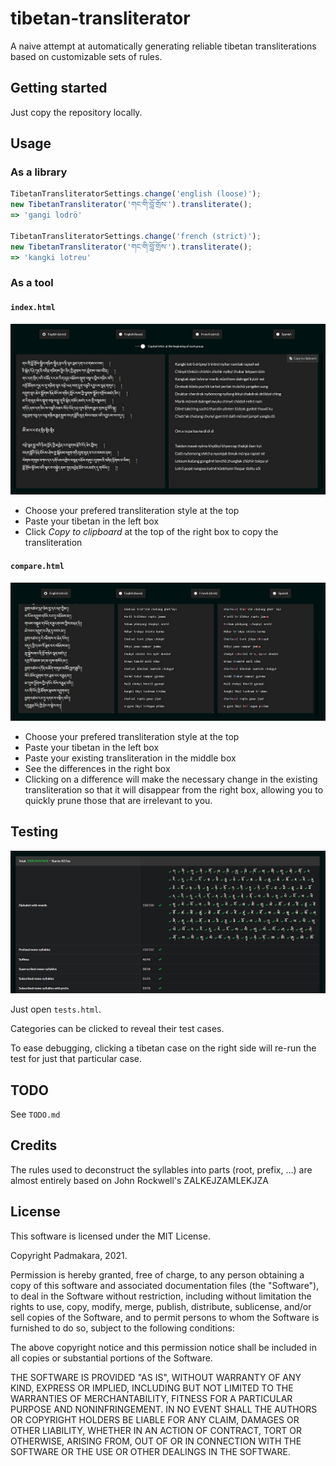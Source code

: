 # tibetan-transliterator

A naive attempt at automatically generating reliable tibetan transliterations
based on customizable sets of rules.

Getting started
-----------

Just copy the repository locally.

Usage
-----------

### As a library

```js
TibetanTransliteratorSettings.change('english (loose)');
new TibetanTransliterator('གང་གི་བློ་གྲོས་').transliterate();
=> 'gangi lodrö'

TibetanTransliteratorSettings.change('french (strict)');
new TibetanTransliterator('གང་གི་བློ་གྲོས་').transliterate();
=> 'kangki lotreu'
```

### As a tool

#### `index.html`

![Demo](./docs/index-small.jpg)

* Choose your prefered transliteration style at the top
* Paste your tibetan in the left box
* Click *Copy to clipboard* at the top of the right box to copy the
  transliteration

#### `compare.html`

![Demo](./docs/compare-small.jpg)

* Choose your prefered transliteration style at the top
* Paste your tibetan in the left box
* Paste your existing transliteration in the middle box
* See the differences in the right box
* Clicking on a difference will make the necessary change in the existing
  transliteration so that it will disappear from the right box, allowing you
  to quickly prune those that are irrelevant to you.

Testing
-----------

![Demo](./docs/tests-small.jpg)

Just open `tests.html`.

Categories can be clicked to reveal their test cases.

To ease debugging, clicking a tibetan case on the right side will re-run the
test for just that particular case.

TODO
-----------

See `TODO.md`

Credits
-----------

The rules used to deconstruct the syllables into parts (root, prefix, ...)
are almost entirely based on John Rockwell's ZALKEJZAMLEKJZA

License
-----------

This software is licensed under the MIT License.

Copyright Padmakara, 2021.

Permission is hereby granted, free of charge, to any person obtaining a
copy of this software and associated documentation files (the
"Software"), to deal in the Software without restriction, including
without limitation the rights to use, copy, modify, merge, publish,
distribute, sublicense, and/or sell copies of the Software, and to permit
persons to whom the Software is furnished to do so, subject to the
following conditions:

The above copyright notice and this permission notice shall be included
in all copies or substantial portions of the Software.

THE SOFTWARE IS PROVIDED "AS IS", WITHOUT WARRANTY OF ANY KIND, EXPRESS
OR IMPLIED, INCLUDING BUT NOT LIMITED TO THE WARRANTIES OF
MERCHANTABILITY, FITNESS FOR A PARTICULAR PURPOSE AND NONINFRINGEMENT. IN
NO EVENT SHALL THE AUTHORS OR COPYRIGHT HOLDERS BE LIABLE FOR ANY CLAIM,
DAMAGES OR OTHER LIABILITY, WHETHER IN AN ACTION OF CONTRACT, TORT OR
OTHERWISE, ARISING FROM, OUT OF OR IN CONNECTION WITH THE SOFTWARE OR THE
USE OR OTHER DEALINGS IN THE SOFTWARE.
